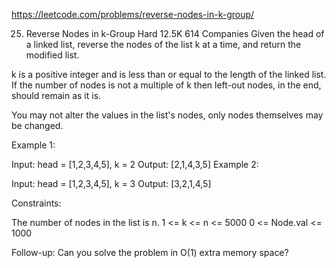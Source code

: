 https://leetcode.com/problems/reverse-nodes-in-k-group/

25. Reverse Nodes in k-Group
Hard
12.5K
614
Companies
Given the head of a linked list, reverse the nodes of the list k at a time, and return the modified list.

k is a positive integer and is less than or equal to the length of the linked list. If the number of nodes is not a multiple of k then left-out nodes, in the end, should remain as it is.

You may not alter the values in the list's nodes, only nodes themselves may be changed.

 

Example 1:


Input: head = [1,2,3,4,5], k = 2
Output: [2,1,4,3,5]
Example 2:


Input: head = [1,2,3,4,5], k = 3
Output: [3,2,1,4,5]
 

Constraints:

The number of nodes in the list is n.
1 <= k <= n <= 5000
0 <= Node.val <= 1000
 

Follow-up: Can you solve the problem in O(1) extra memory space?